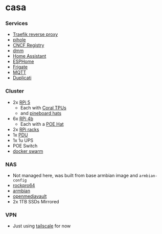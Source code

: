 # casa

### Services
- [Traefik reverse proxy](https://github.com/traefik/traefik)
- [pihole](https://github.com/pi-hole/docker-pi-hole)
- [CNCF Registry](https://hub.docker.com/_/registry)
- [dmm](https://github.com/allfro/device-mapping-manager)
- [Home Assistant](https://github.com/home-assistant/core)
- [ESPHome](https://esphome.io/)
- [Frigate](https://frigate.video/)
- [MQTT](https://hub.docker.com/_/eclipse-mosquitto)
- [Duplicati](https://hub.docker.com/r/duplicati/duplicati)

### Cluster
- 2x [RPi 5](https://www.raspberrypi.com/products/raspberry-pi-5/)
    - Each with [Coral TPUs](https://coral.ai/products/m2-accelerator-bm)
    - and [pineboard hats](https://pineboards.io/products/hatdrive-poe-for-raspberry-pi-5)
- 6x [RPi 4b](https://www.raspberrypi.com/products/raspberry-pi-4-model-b/)
    - Each with a [POE Hat](https://www.raspberrypi.com/products/poe-hat/)
- 2x [RPi racks](https://www.amazon.com/gp/product/B09D7RR6NY/ref=ppx_yo_dt_b_search_asin_title?ie=UTF8&psc=1)
- 1x [PDU](https://www.amazon.com/gp/product/B0035PS5AE/ref=ppx_yo_dt_b_search_asin_title?ie=UTF8&psc=1)
- 1x 1u UPS
- POE Switch
- [docker swarm](https://docs.docker.com/engine/swarm/)

### NAS
- Not managed here, was built from base armbian image and `armbian-config`
- [rockpro64](https://www.pine64.org/rockpro64/)
- [armbian](https://www.armbian.com/rockpro64/)
- [openmediavault](https://www.openmediavault.org/)
- 2x 1TB SSDs Mirrored

### VPN
- Just using [tailscale](https://tailscale.com/) for now
